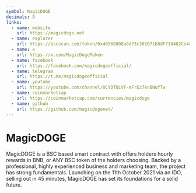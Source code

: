 ```yaml
---
symbol: MagicDOGE
decimals: 9
links:
  - name: website
    url: https://magicdoge.net
  - name: explorer
    url: https://bscscan.com/token/0x46568808a8d73c301071b8dF710402Ce44F1C472
  - name: x
    url: https://x.com/MagicDogeToken
  - name: facebook
    url: https://facebook.com/magicdogeofficial/
  - name: telegram
    url: https://t.me/magicdogeofficial
  - name: youtube
    url: https://youtube.com/channel/UCYDTDLVF-mFrEz7knBNufTw
  - name: coinmarketcap
    url: https://coinmarketcap.com/currencies/magicdoge
  - name: github
    url: https://github.com/magicdogenet/
---
```


# MagicDOGE

MagicDOGE is a BSC based smart contract with offers holders hourly rewards in BNB, or ANY BSC token of the holders choosing. Backed by a professional, highly experienced business and marketing team, the project has strong fundamentals. Launching on the 11th October 2021 via an IDO, selling out in 45 minutes, MagicDOGE has set its foundations for a solid future.
